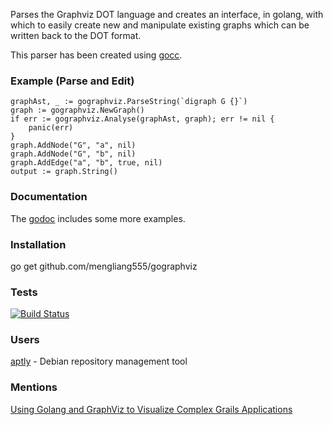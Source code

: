 Parses the Graphviz DOT language and creates an interface, in golang, with which to easily create new and manipulate existing graphs which can be written back to the DOT format.

This parser has been created using [gocc](http://code.google.com/p/gocc).

### Example (Parse and Edit) ###

```
graphAst, _ := gographviz.ParseString(`digraph G {}`)
graph := gographviz.NewGraph()
if err := gographviz.Analyse(graphAst, graph); err != nil {
    panic(err)
}
graph.AddNode("G", "a", nil)
graph.AddNode("G", "b", nil)
graph.AddEdge("a", "b", true, nil)
output := graph.String()
```

### Documentation ###

The [godoc](https://godoc.org/github.com/awalterschulze/gographviz) includes some more examples.

### Installation ###
go get github.com/mengliang555/gographviz

### Tests ###

[![Build Status](https://travis-ci.org/awalterschulze/gographviz.svg?branch=master)](https://travis-ci.org/awalterschulze/gographviz)

### Users ###

[aptly](https://github.com/smira/aptly) - Debian repository management tool

### Mentions ###

[Using Golang and GraphViz to Visualize Complex Grails Applications](http://ilikeorangutans.github.io/2014/05/03/using-golang-and-graphviz-to-visualize-complex-grails-applications/)
